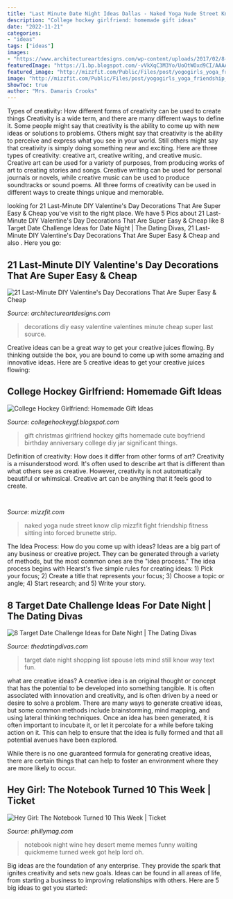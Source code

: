 ```yaml
---
title: "Last Minute Date Night Ideas Dallas - Naked Yoga Nude Street Know Clip Mizzfit Fight Friendship Fitness Sitting Into Forced Brunette Strip"
description: "College hockey girlfriend: homemade gift ideas"
date: "2022-11-21"
categories:
- "ideas"
tags: ["ideas"]
images:
- "https://www.architectureartdesigns.com/wp-content/uploads/2017/02/8-12.jpg"
featuredImage: "https://1.bp.blogspot.com/-vVkXqC3M3Yo/UoOtWOxd9CI/AAAAAAAAAHE/0UyBigc6WZw/s1600/jar.jpg"
featured_image: "http://mizzfit.com/Public/Files/post/yogogirls_yoga_friendship_women_connection_mizzfit_0be4e22ee8.jpg"
image: "http://mizzfit.com/Public/Files/post/yogogirls_yoga_friendship_women_connection_mizzfit_0be4e22ee8.jpg"
ShowToc: true
author: "Mrs. Damaris Crooks"
---
```



Types of creativity: How different forms of creativity can be used to create things
Creativity is a wide term, and there are many different ways to define it. Some people might say that creativity is the ability to come up with new ideas or solutions to problems. Others might say that creativity is the ability to perceive and express what you see in your world. Still others might say that creativity is simply doing something new and exciting. Here are three types of creativity: creative art, creative writing, and creative music.
Creative art can be used for a variety of purposes, from producing works of art to creating stories and songs. Creative writing can be used for personal journals or novels, while creative music can be used to produce soundtracks or sound poems. All three forms of creativity can be used in different ways to create things unique and memorable.

	

		
looking for 21 Last-Minute DIY Valentine&#039;s Day Decorations That Are Super Easy &amp; Cheap you've visit to the right place. We have 5 Pics about 21 Last-Minute DIY Valentine&#039;s Day Decorations That Are Super Easy &amp; Cheap like 8 Target Date Challenge Ideas for Date Night | The Dating Divas, 21 Last-Minute DIY Valentine&#039;s Day Decorations That Are Super Easy &amp; Cheap and also . Here you go:
		
    
## 21 Last-Minute DIY Valentine&#039;s Day Decorations That Are Super Easy &amp; Cheap

<img loading=lazy src="https://www.architectureartdesigns.com/wp-content/uploads/2017/02/8-12.jpg" onerror="this.onerror=null;this.src='https://tse1.mm.bing.net/th?id=OIP.HgZUwLYUz63VcDjZsFpuzgHaGe&amp;pid=15.1';" alt="21 Last-Minute DIY Valentine&#039;s Day Decorations That Are Super Easy &amp; Cheap">

_Source: architectureartdesigns.com_

>decorations diy easy valentine valentines minute cheap super last source. 

	

Creative ideas can be a great way to get your creative juices flowing. By thinking outside the box, you are bound to come up with some amazing and innovative ideas. Here are 5 creative ideas to get your creative juices flowing: 

    
## College Hockey Girlfriend: Homemade Gift Ideas

<img loading=lazy src="https://1.bp.blogspot.com/-vVkXqC3M3Yo/UoOtWOxd9CI/AAAAAAAAAHE/0UyBigc6WZw/s1600/jar.jpg" onerror="this.onerror=null;this.src='https://tse4.mm.bing.net/th?id=OIP.LTk-kk-dzEMgn6JsBARHzQHaJ4&amp;pid=15.1';" alt="College Hockey Girlfriend: Homemade Gift Ideas">

_Source: collegehockeygf.blogspot.com_

>gift christmas girlfriend hockey gifts homemade cute boyfriend birthday anniversary college diy jar significant things. 

	

Definition of creativity: How does it differ from other forms of art?
Creativity is a misunderstood word. It's often used to describe art that is different than what others see as creative. However, creativity is not automatically beautiful or whimsical. Creative art can be anything that it feels good to create.

    
## 

<img loading=lazy src="http://mizzfit.com/Public/Files/post/yogogirls_yoga_friendship_women_connection_mizzfit_0be4e22ee8.jpg" onerror="this.onerror=null;this.src='https://tse4.mm.bing.net/th?id=OIP.18e0BgKx2BL2wjdHwK_pswHaF2&amp;pid=15.1';" alt="">

_Source: mizzfit.com_

>naked yoga nude street know clip mizzfit fight friendship fitness sitting into forced brunette strip. 

	

The Idea Process: How do you come up with ideas?
Ideas are a big part of any business or creative project. They can be generated through a variety of methods, but the most common ones are the "idea process." The idea process begins with Hearst's five simple rules for creating ideas: 1) Pick your focus; 2) Create a title that represents your focus; 3) Choose a topic or angle; 4) Start research; and 5) Write your story.

    
## 8 Target Date Challenge Ideas For Date Night | The Dating Divas

<img loading=lazy src="https://www.thedatingdivas.com/wp-content/uploads/2017/12/Target-Shopping-List.jpg" onerror="this.onerror=null;this.src='https://tse4.mm.bing.net/th?id=OIP.hyyahMiRGQUT_LBBjsYZmQHaLH&amp;pid=15.1';" alt="8 Target Date Challenge Ideas for Date Night | The Dating Divas">

_Source: thedatingdivas.com_

>target date night shopping list spouse lets mind still know way text fun. 

	

what are creative ideas?
A creative idea is an original thought or concept that has the potential to be developed into something tangible. It is often associated with innovation and creativity, and is often driven by a need or desire to solve a problem.
There are many ways to generate creative ideas, but some common methods include brainstorming, mind mapping, and using lateral thinking techniques. Once an idea has been generated, it is often important to incubate it, or let it percolate for a while before taking action on it. This can help to ensure that the idea is fully formed and that all potential avenues have been explored.

While there is no one guaranteed formula for generating creative ideas, there are certain things that can help to foster an environment where they are more likely to occur.

    
## Hey Girl: The Notebook Turned 10 This Week | Ticket

<img loading=lazy src="https://cdn10.phillymag.com/wp-content/uploads/sites/3/2014/06/The-Notebook-Meme-7.jpg" onerror="this.onerror=null;this.src='https://tse1.mm.bing.net/th?id=OIP.w6H0yuV704ytSqO8y_nSfgHaJ-&amp;pid=15.1';" alt="Hey Girl: The Notebook Turned 10 This Week | Ticket">

_Source: phillymag.com_

>notebook night wine hey desert meme memes funny waiting quickmeme turned week got help lord oh. 

	

Big ideas are the foundation of any enterprise. They provide the spark that ignites creativity and sets new goals. Ideas can be found in all areas of life, from starting a business to improving relationships with others. Here are 5 big ideas to get you started:

